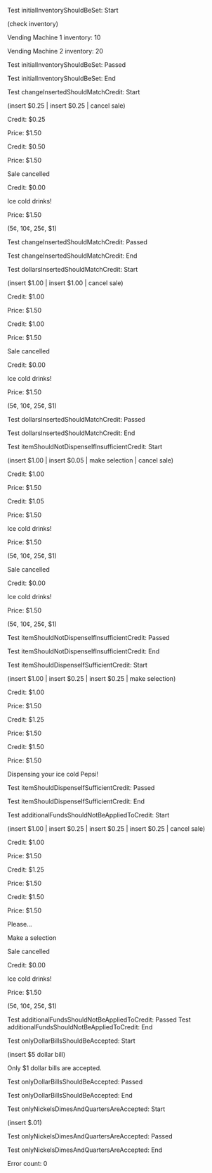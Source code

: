 Test initialInventoryShouldBeSet: Start

(check inventory)

Vending Machine 1 inventory: 10

Vending Machine 2 inventory: 20

Test initialInventoryShouldBeSet: Passed

Test initialInventoryShouldBeSet: End

Test changeInsertedShouldMatchCredit: Start

(insert $0.25 | insert $0.25 | cancel sale)

Credit: $0.25

Price: $1.50

Credit: $0.50

Price: $1.50

Sale cancelled

Credit: $0.00

Ice cold drinks!

Price: $1.50

(5¢, 10¢, 25¢, $1)

Test changeInsertedShouldMatchCredit: Passed

Test changeInsertedShouldMatchCredit: End

Test dollarsInsertedShouldMatchCredit: Start

(insert $1.00 | insert $1.00 | cancel sale)

Credit: $1.00

Price: $1.50

Credit: $1.00

Price: $1.50

Sale cancelled

Credit: $0.00

Ice cold drinks!

Price: $1.50

(5¢, 10¢, 25¢, $1)

Test dollarsInsertedShouldMatchCredit: Passed

Test dollarsInsertedShouldMatchCredit: End

Test itemShouldNotDispenseIfInsufficientCredit: Start

(insert $1.00 | insert $0.05 | make selection | cancel sale)

Credit: $1.00

Price: $1.50

Credit: $1.05

Price: $1.50

Ice cold drinks!

Price: $1.50

(5¢, 10¢, 25¢, $1)

Sale cancelled

Credit: $0.00

Ice cold drinks!

Price: $1.50

(5¢, 10¢, 25¢, $1)

Test itemShouldNotDispenseIfInsufficientCredit: Passed

Test itemShouldNotDispenseIfInsufficientCredit: End

Test itemShouldDispenseIfSufficientCredit: Start

(insert $1.00 | insert $0.25 | insert $0.25 | make selection)

Credit: $1.00

Price: $1.50

Credit: $1.25

Price: $1.50

Credit: $1.50

Price: $1.50

Dispensing your ice cold Pepsi!

Test itemShouldDispenseIfSufficientCredit: Passed

Test itemShouldDispenseIfSufficientCredit: End

Test additionalFundsShouldNotBeAppliedToCredit: Start

(insert $1.00 | insert $0.25 | insert $0.25 | insert $0.25 | cancel sale)

Credit: $1.00

Price: $1.50

Credit: $1.25

Price: $1.50

Credit: $1.50

Price: $1.50

Please...

Make a selection

Sale cancelled

Credit: $0.00

Ice cold drinks!

Price: $1.50

(5¢, 10¢, 25¢, $1)

Test additionalFundsShouldNotBeAppliedToCredit: Passed
Test additionalFundsShouldNotBeAppliedToCredit: End

Test onlyDollarBillsShouldBeAccepted: Start

(insert $5 dollar bill)

Only $1 dollar bills are accepted.

Test onlyDollarBillsShouldBeAccepted: Passed

Test onlyDollarBillsShouldBeAccepted: End

Test onlyNickelsDimesAndQuartersAreAccepted: Start

(insert $.01)

Test onlyNickelsDimesAndQuartersAreAccepted: Passed

Test onlyNickelsDimesAndQuartersAreAccepted: End

Error count: 0